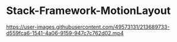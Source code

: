 # Stack-Framework-MotionLayout

https://user-images.githubusercontent.com/49573131/213689733-d559fca6-1541-4a06-9159-947c7c762d02.mp4

